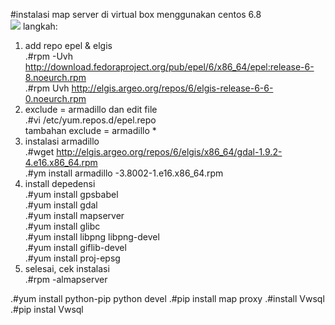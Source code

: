 #instalasi map server di virtual box
menggunakan centos 6.8 <br>
<img src="../img/map.jpg">
langkah: <br>
1. add repo epel & elgis<br>
.#rpm -Uvh http://download.fedoraproject.org/pub/epel/6/x86_64/epel:release-6-8.noeurch.rpm <br>
.#rpm Uvh http://elgis.argeo.org/repos/6/elgis-release-6-6-0.noeurch.rpm <br>
2. exclude = armadillo dan edit file <br>
.#vi /etc/yum.repos.d/epel.repo <br>
tambahan exclude = armadillo * <br>
3. instalasi armadillo <br>
.#wget http://elgis.argeo.org/repos/6/elgis/x86_64/gdal-1.9.2-4.e16.x86_64.rpm <br>
.#ym install armadillo -3.8002-1.e16.x86_64.rpm <br>
4. install depedensi <br>
.#yum install gpsbabel <br>
.#yum install gdal <br>
.#yum install mapserver <br>
.#yum install glibc <br>
.#yum install libpng libpng-devel <br>
.#yum install giflib-devel <br>
.#yum install proj-epsg <br>
5. selesai, cek instalasi <br>
.#rpm -almapserver <br>

.#yum install python-pip python devel
.#pip install map proxy
.#install Vwsql
.#pip instal Vwsql
